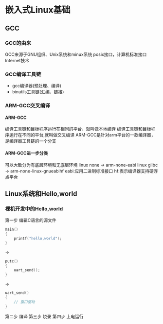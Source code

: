 # 嵌入式Linux基础
## GCC
### GCC的由来
GCC来源于GNU组织、Unix系统和minux系统
posix接口，计算机标准接口
Internet技术

### GCC编译工具链
+ gcc编译器(预处理、编译)
+ binutils工具链(汇编、链接)

### ARM-GCC交叉编译
#### ARM-GCC
编译工具链和目标程序运行在相同的平台，就叫做本地编译
编译工具链和目标程序运行在不同的平台,就叫做交叉编译
ARM-GCC是针对arm平台的一款编译器，是编译器工具链的一个分支
#### ARM-GCC进一步分类
可以大致分为有底层环境和无底层环境
linux none -> arm-none-eabi
linux glibc -> arm-none-linux-gnueabihf
eabi:应用二进制标准接口
hf:表示编译器支持硬浮点平台

## Linux系统和Hello,world
### 裸机开发中的Hello,world
第一步 编辑C语言的源文件 
```c
main()
{
	printf("hello,world");
}
```
->
```c
putc()
{
	uart_send();
}
```
->
```c
uart_send()
{
	// 窗口驱动
}
```
第二步 编译
第三步 烧录
第四步 上电运行